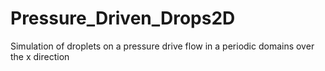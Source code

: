 # Pressure_Driven_Drops2D
Simulation of droplets on a pressure drive flow in a periodic domains over the x direction
